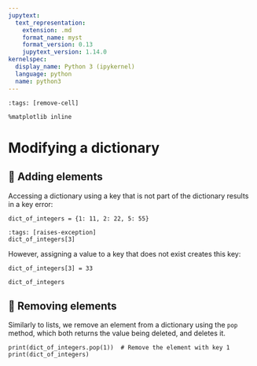 ```yaml
---
jupytext:
  text_representation:
    extension: .md
    format_name: myst
    format_version: 0.13
    jupytext_version: 1.14.0
kernelspec:
  display_name: Python 3 (ipykernel)
  language: python
  name: python3
---
```


```{code-cell} ipython3
:tags: [remove-cell]

%matplotlib inline
```

# Modifying a dictionary

## 📄 Adding elements

Accessing a dictionary using a key that is not part of the dictionary results in a key error:

```{code-cell} ipython3
dict_of_integers = {1: 11, 2: 22, 5: 55}
```

```{code-cell} ipython3
:tags: [raises-exception]
dict_of_integers[3]
```

However, assigning a value to a key that does not exist creates this key:

```{code-cell} ipython3
dict_of_integers[3] = 33

dict_of_integers
```

## 📄 Removing elements

Similarly to lists, we remove an element from a dictionary using the `pop` method, which both returns the value being deleted, and deletes it.

```{code-cell} ipython3
print(dict_of_integers.pop(1))  # Remove the element with key 1
print(dict_of_integers)
```
